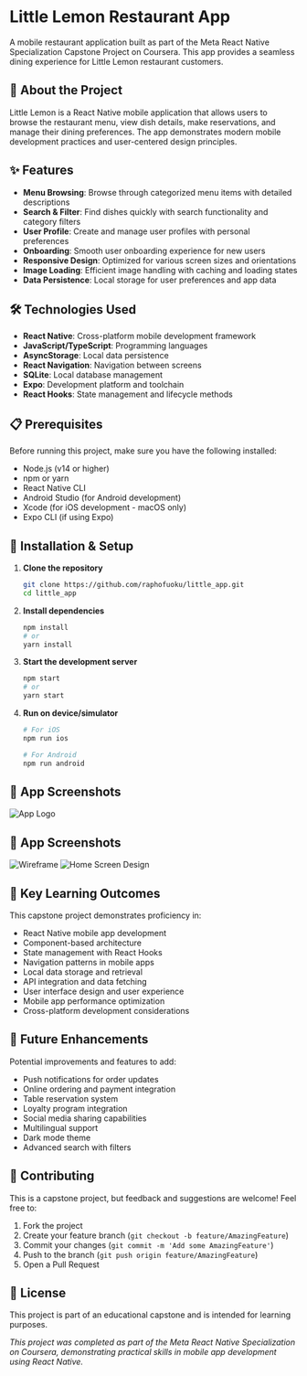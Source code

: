 # Little Lemon Restaurant App

A mobile restaurant application built as part of the Meta React Native Specialization Capstone Project on Coursera. This app provides a seamless dining experience for Little Lemon restaurant customers.

## 📱 About the Project

Little Lemon is a React Native mobile application that allows users to browse the restaurant menu, view dish details, make reservations, and manage their dining preferences. The app demonstrates modern mobile development practices and user-centered design principles.

## ✨ Features

- **Menu Browsing**: Browse through categorized menu items with detailed descriptions
- **Search & Filter**: Find dishes quickly with search functionality and category filters
- **User Profile**: Create and manage user profiles with personal preferences
- **Onboarding**: Smooth user onboarding experience for new users
- **Responsive Design**: Optimized for various screen sizes and orientations
- **Image Loading**: Efficient image handling with caching and loading states
- **Data Persistence**: Local storage for user preferences and app data

## 🛠️ Technologies Used

- **React Native**: Cross-platform mobile development framework
- **JavaScript/TypeScript**: Programming languages
- **AsyncStorage**: Local data persistence
- **React Navigation**: Navigation between screens
- **SQLite**: Local database management
- **Expo**: Development platform and toolchain
- **React Hooks**: State management and lifecycle methods

## 📋 Prerequisites

Before running this project, make sure you have the following installed:

- Node.js (v14 or higher)
- npm or yarn
- React Native CLI
- Android Studio (for Android development)
- Xcode (for iOS development - macOS only)
- Expo CLI (if using Expo)

## 🚀 Installation & Setup

1. **Clone the repository**
   ```bash
   git clone https://github.com/raphofuoku/little_app.git
   cd little_app
   ```

2. **Install dependencies**
   ```bash
   npm install
   # or
   yarn install
   ```

3. **Start the development server**
   ```bash
   npm start
   # or
   yarn start
   ```

4. **Run on device/simulator**
   ```bash
   # For iOS
   npm run ios
   
   # For Android
   npm run android
   ```

## 📱 App Screenshots

![App Logo](../assets/Logo.png)

## 📱 App Screenshots

![Wireframe](../assets/screenshot/wireframe.png)
![Home Screen Design](../assets/screenshot/design.png)

## 🎯 Key Learning Outcomes

This capstone project demonstrates proficiency in:

- React Native mobile app development
- Component-based architecture
- State management with React Hooks
- Navigation patterns in mobile apps
- Local data storage and retrieval
- API integration and data fetching
- User interface design and user experience
- Mobile app performance optimization
- Cross-platform development considerations

## 🚀 Future Enhancements

Potential improvements and features to add:

- Push notifications for order updates
- Online ordering and payment integration
- Table reservation system
- Loyalty program integration
- Social media sharing capabilities
- Multilingual support
- Dark mode theme
- Advanced search with filters

## 🤝 Contributing

This is a capstone project, but feedback and suggestions are welcome! Feel free to:

1. Fork the project
2. Create your feature branch (`git checkout -b feature/AmazingFeature`)
3. Commit your changes (`git commit -m 'Add some AmazingFeature'`)
4. Push to the branch (`git push origin feature/AmazingFeature`)
5. Open a Pull Request

## 📄 License

This project is part of an educational capstone and is intended for learning purposes.


*This project was completed as part of the Meta React Native Specialization on Coursera, demonstrating practical skills in mobile app development using React Native.*
